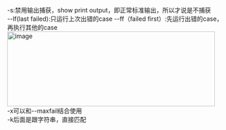 -s:禁用输出捕获，show print output，即正常标准输出，所以才说是不捕获<br>
--lf(last failed):只运行上次出错的case
--ff（failed first）:先运行出错的case，再执行其他的case
<img width="479" height="173" alt="image" src="https://github.com/user-attachments/assets/b7792a7c-cb08-4af2-944f-c48eea837b15" /><br>
-x可以和--maxfail结合使用<br>
-k后面是跟字符串，直接匹配
